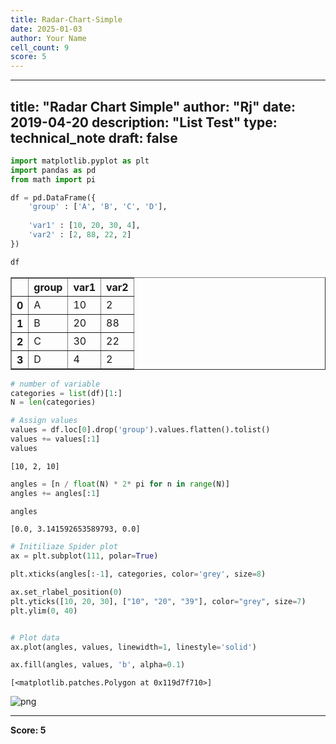 ```yaml
---
title: Radar-Chart-Simple
date: 2025-01-03
author: Your Name
cell_count: 9
score: 5
---
```


---
title: "Radar Chart Simple"
author: "Rj"
date: 2019-04-20
description: "List Test"
type: technical_note
draft: false
---

```python
import matplotlib.pyplot as plt
import pandas as pd
from math import pi
```


```python
df = pd.DataFrame({
    'group' : ['A', 'B', 'C', 'D'],
    
    'var1' : [10, 20, 30, 4],
    'var2' : [2, 88, 22, 2]
})
```


```python
df
```




<div>
<style scoped>
    .dataframe tbody tr th:only-of-type {
        vertical-align: middle;
    }

    .dataframe tbody tr th {
        vertical-align: top;
    }

    .dataframe thead th {
        text-align: right;
    }
</style>
<table border="1" class="dataframe">
  <thead>
    <tr style="text-align: right;">
      <th></th>
      <th>group</th>
      <th>var1</th>
      <th>var2</th>
    </tr>
  </thead>
  <tbody>
    <tr>
      <th>0</th>
      <td>A</td>
      <td>10</td>
      <td>2</td>
    </tr>
    <tr>
      <th>1</th>
      <td>B</td>
      <td>20</td>
      <td>88</td>
    </tr>
    <tr>
      <th>2</th>
      <td>C</td>
      <td>30</td>
      <td>22</td>
    </tr>
    <tr>
      <th>3</th>
      <td>D</td>
      <td>4</td>
      <td>2</td>
    </tr>
  </tbody>
</table>
</div>




```python
# number of variable
categories = list(df)[1:]
N = len(categories)
```


```python
# Assign values
values = df.loc[0].drop('group').values.flatten().tolist()
values += values[:1]
values
```




    [10, 2, 10]




```python
angles = [n / float(N) * 2* pi for n in range(N)]
angles += angles[:1]
```


```python
angles
```




    [0.0, 3.141592653589793, 0.0]




```python
# Initiliaze Spider plot
ax = plt.subplot(111, polar=True)

plt.xticks(angles[:-1], categories, color='grey', size=8)

ax.set_rlabel_position(0)
plt.yticks([10, 20, 30], ["10", "20", "39"], color="grey", size=7)
plt.ylim(0, 40)


# Plot data
ax.plot(angles, values, linewidth=1, linestyle='solid')

ax.fill(angles, values, 'b', alpha=0.1)
```




    [<matplotlib.patches.Polygon at 0x119d7f710>]




    
![png](/mlnotes/images/radar-chart-simple_8_1.png)
    



---
**Score: 5**